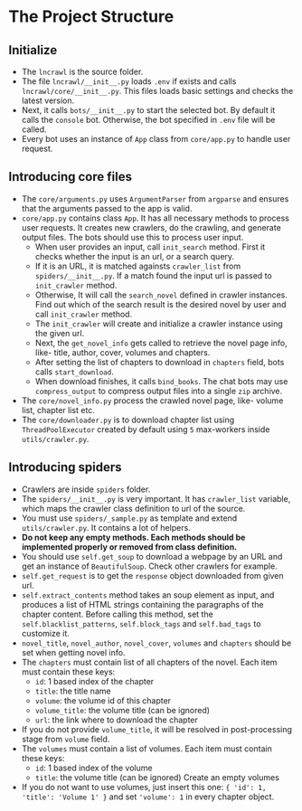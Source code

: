 # The Project Structure

## Initialize

- The `lncrawl` is the source folder.
- The file `lncrawl/__init__.py` loads `.env` if exists and calls `lncrawl/core/__init__.py`. This files loads basic settings and checks the latest version.
- Next, it calls `bots/__init__.py` to start the selected bot. By default it calls the `console` bot. Otherwise, the bot specified in `.env` file will be called.
- Every bot uses an instance of `App` class from `core/app.py` to handle user request.

## Introducing core files

- The `core/arguments.py` uses `ArgumentParser` from `argparse` and ensures that the arguments passed to the app is valid.
- `core/app.py` contains class `App`. It has all necessary methods to process user requests. It creates new crawlers, do the crawling, and generate output files. The bots should use this to process user input.
  - When user provides an input, call `init_search` method. First it checks whether the input is an url, or a search query.
  - If it is an URL, it is matched againsts `crawler_list` from `spiders/__init__.py`. If a match found the input url is passed to `init_crawler` method.
  - Otherwise, It will call the `search_novel` defined in crawler instances. Find out which of the search result is the desired novel by user and call `init_crawler` method.
  - The `init_crawler` will create and initialize a crawler instance using the given url.
  - Next, the `get_novel_info` gets called to retrieve the novel page info, like- title, author, cover, volumes and chapters.
  - After setting the list of chapters to download in `chapters` field, bots calls `start_download`.
  - When download finishes, it calls `bind_books`. The chat bots may use `compress_output` to compress output files into a single `zip` archive.
- The `core/novel_info.py` process the crawled novel page, like- volume list, chapter list etc.
- The `core/downloader.py` is to download chapter list using `ThreadPoolExecutor` created by default using `5` max-workers inside `utils/crawler.py`.

## Introducing spiders

- Crawlers are inside `spiders` folder.
- The `spiders/__init__.py` is very important. It has `crawler_list` variable, which maps the crawler class definition to url of the source.
- You must use `spiders/_sample.py` as template and extend `utils/crawler.py`. It contains a lot of helpers.
- **Do not keep any empty methods. Each methods should be implemented properly or removed from class definition.**
- You should use `self.get_soup` to download a webpage by an URL and get an instance of `BeautifulSoup`. Check other crawlers for example.
- `self.get_request` is to get the `response` object downloaded from given url.
- `self.extract_contents` method takes an soup element as input, and produces a list of HTML strings containing the paragraphs of the chapter content. Before calling this method, set the `self.blacklist_patterns`, `self.block_tags` and `self.bad_tags` to customize it.
- `novel_title`, `novel_author`, `novel_cover`, `volumes` and `chapters` should be set when getting novel info.
- The `chapters` must contain list of all chapters of the novel. Each item must contain these keys:
  - `id`: 1 based index of the chapter
  - `title`: the title name
  - `volume`: the volume id of this chapter
  - `volume_title`: the volume title (can be ignored)
  - `url`: the link where to download the chapter
- If you do not provide `volume_title`, it will be resolved in post-processing stage from `volume` field.
- The `volumes` must contain a list of volumes. Each item must contain these keys:
  - `id`: 1 based index of the volume
  - `title`: the volume title (can be ignored) Create an empty volumes
- If you do not want to use volumes, just insert this one: `{ 'id': 1, 'title': 'Volume 1' }` and set `'volume': 1` in every chapter object.
